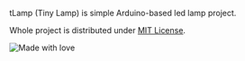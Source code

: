 tLamp (Tiny Lamp) is simple Arduino-based led lamp project.

Whole project is distributed under [MIT License](https://tldrlegal.com/license/mit-license).

![Made with love](https://img.shields.io/badge/Made%20with-%E2%9D%A4-orange.svg?style=flat-square)